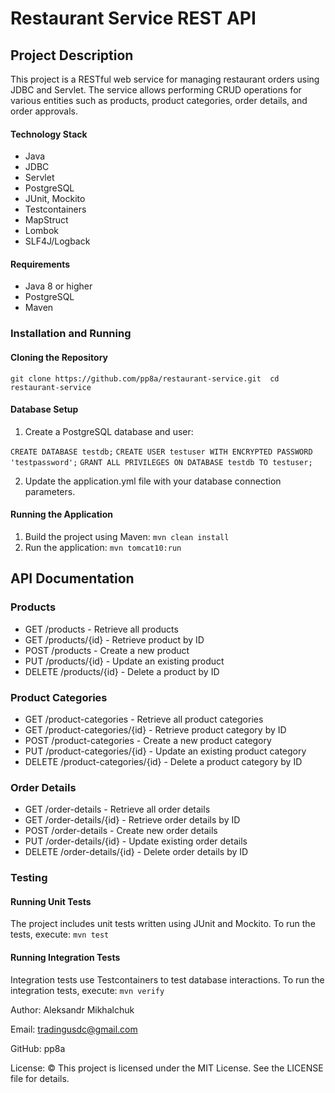 # Restaurant Service REST API

## Project Description
This project is a RESTful web service for managing restaurant orders using JDBC and Servlet. The service allows performing CRUD operations for various entities such as products, product categories, order details, and order approvals.
#### Technology Stack
*   Java
*   JDBC
*   Servlet
*   PostgreSQL
*   JUnit, Mockito
*   Testcontainers
*   MapStruct
*   Lombok
*   SLF4J/Logback

#### Requirements
*   Java 8 or higher
*   PostgreSQL
*   Maven

### Installation and Running

#### Cloning the Repository
`git clone https://github.com/pp8a/restaurant-service.git 
cd restaurant-service`

#### Database Setup
1.  Create a PostgreSQL database and user:

`CREATE DATABASE testdb;`
`CREATE USER testuser WITH ENCRYPTED PASSWORD 'testpassword';`
`GRANT ALL PRIVILEGES ON DATABASE testdb TO testuser; `

2.  Update the application.yml file with your database connection parameters.

#### Running the Application

1.  Build the project using Maven:
`mvn clean install` 
2.  Run the application:
`mvn tomcat10:run`

## API Documentation

### Products

*   GET /products - Retrieve all products
*   GET /products/{id} - Retrieve product by ID
*   POST /products - Create a new product
*   PUT /products/{id} - Update an existing product
*   DELETE /products/{id} - Delete a product by ID

### Product Categories
*   GET /product-categories - Retrieve all product categories
*   GET /product-categories/{id} - Retrieve product category by ID
*   POST /product-categories - Create a new product category
*   PUT /product-categories/{id} - Update an existing product category
*   DELETE /product-categories/{id} - Delete a product category by ID

### Order Details
*   GET /order-details - Retrieve all order details
*   GET /order-details/{id} - Retrieve order details by ID
*   POST /order-details - Create new order details
*   PUT /order-details/{id} - Update existing order details
*   DELETE /order-details/{id} - Delete order details by ID

### Testing
#### Running Unit Tests
The project includes unit tests written using JUnit and Mockito. To run the tests, execute:
`mvn test` 
#### Running Integration Tests
Integration tests use Testcontainers to test database interactions. To run the integration tests, execute:
`mvn verify` 

Author: Aleksandr Mikhalchuk

Email: <tradingusdc@gmail.com>

GitHub: pp8a

License: &copy; This project is licensed under the MIT License. See the LICENSE file for details.